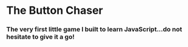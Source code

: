 # The Button Chaser
### The very first little game I built to learn JavaScript...do not hesitate to give it a go!
